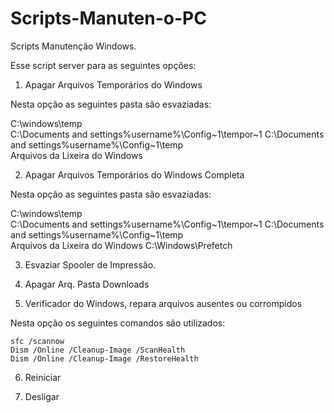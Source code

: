 # Scripts-Manuten-o-PC
Scripts Manutenção Windows.

Esse script server para as seguintes opções:

1. Apagar Arquivos Temporários do Windows

  Nesta opção as seguintes pasta são esvaziadas: 
  
  C:\windows\temp\
  C:\Documents and settings\%username%\Config~1\tempor~1
  C:\Documents and settings\%username%\Config~1\temp  
  Arquivos da Lixeira do Windows
  
2. Apagar Arquivos Temporários do Windows Completa

  Nesta opção as seguintes pasta são esvaziadas: 
  
  C:\windows\temp\
  C:\Documents and settings\%username%\Config~1\tempor~1
  C:\Documents and settings\%username%\Config~1\temp  
  Arquivos da Lixeira do Windows
  C:\Windows\Prefetch  
  
3. Esvaziar Spooler de Impressão.

4. Apagar Arq. Pasta Downloads

5. Verificador do Windows, repara arquivos ausentes ou corrompidos

  Nesta opção os seguintes comandos são utilizados: 
  
    sfc /scannow
    Dism /Online /Cleanup-Image /ScanHealth
    Dism /Online /Cleanup-Image /RestoreHealth
    
6. Reiniciar

7. Desligar
